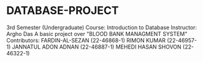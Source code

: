 # DATABASE-PROJECT
3rd Semester (Undergraduate)
Course: Introduction to Database
Instructor: Argho Das
A basic project over "BLOOD BANK MANAGMENT SYSTEM"
Contributors:
FARDIN-AL-SEZAN (22-46868-1)
RIMON KUMAR (22-46957-1)
JANNATUL ADON ADNAN (22-46887-1)
MEHEDI HASAN SHOVON (22-46322-1)
